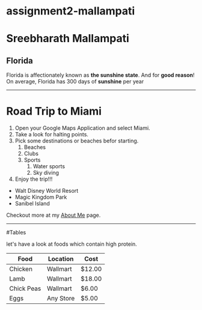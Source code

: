 # assignment2-mallampati
# Sreebharath Mallampati
## Florida

Florida is affectionately known as **the sunshine state**. And for **good reason**! On average, Florida has 300 days of **sunshine** per year

******

# Road Trip to Miami
1. Open your Google Maps Application and select Miami.
2. Take a look for halting points.
3. Pick some destinations or beaches befor starting.
    1. Beaches
    2. Clubs
    3. Sports
        1. Water sports
        2. Sky diving
4. Enjoy the trip!!!

- Walt Disney World Resort
- Magic Kingdom Park
- Sanibel Island

Checkout more at my [About Me](AboutMe.md) page.

******

#Tables

let's have a look at foods which contain high protein.

| Food | Location | Cost |
|------|----------|------|
|Chicken |Wallmart|$12.00 |
|Lamb|Wallmart|$18.00|
|Chick Peas|Wallmart|$6.00|
|Eggs|Any Store|$5.00|

